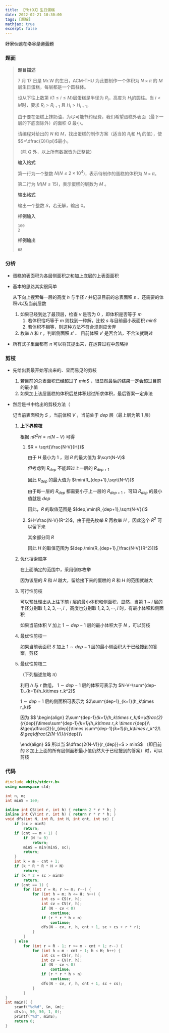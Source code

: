 ```yaml
---
title: 【YbtOJ】生日蛋糕
date: 2022-02-21 10:30:00
tags: [题解]
mathjax: true
excerpt: false
---
```




~~好家伙这在洛谷是道蓝题~~

### 题面

> **题目描述**
>
> 7 月 17 日是 Mr.W 的生日，ACM-THU 为此要制作一个体积为 $N\times\pi$ 的 $M$ 层生日蛋糕，每层都是一个圆柱体。
>
> 设从下往上数第 $i(1 \leq i \leq M)$层蛋糕是半径为 $R_i$，高度为 $H_i$的圆柱。当 $i \lt M$时，要求 $R_i \gt R_{i+1}$ 且 $H_i \gt H_{i+1}$。
>
> 由于要在蛋糕上抹奶油，为尽可能节约经费，我们希望蛋糕外表面（最下一层的下底面除外）的面积 $Q$ 最小。
>
> 请编程对给出的 $N$ 和 $M$，找出蛋糕的制作方案（适当的 $R_i$和 $H_i$ 的值），使 $S=\dfrac{Q}{\pi}$最小。
>
> （除 $Q$ 外，以上所有数据皆为正整数）
>
> **输入格式**
>
> 第一行为一个整数 $N(N \leq 2 \times 10^4)$，表示待制作的蛋糕的体积为 $N\times \pi$。
>
> 第二行为 $M(M \leq 15)$，表示蛋糕的层数为 $M$ 。
>
> **输出格式**
>
> 输出一个整数 $S$，若无解，输出 $0$。
>
> **样例输入**
>
> ```plain
> 100
> 2
> ```
>
> **样例输出**
>
> ```plain
> 68
> ```

### 分析

- 蛋糕的表面积为各层侧面积之和加上底层的上表面面积

- 基本的思路其实很简单

  从下向上搜索每一层的高度 $h$ 与半径 $r$ 并记录目前的总表面积 $s$ 、还需要的体积$v$以及当前层数

  1. 如果已经到达了最顶层，检查 $v$ 是否为 $0$ ，即体积是否等于 $m$
     1. 若体积恰巧等于 $m$ 则找到一种解，比较 $s$ 与目前最小表面积 $minS$ 
     2. 若体积不相等，则这种方法不符合规则应舍弃
  2. 枚举 $h$ 和 $r$ ，判断侧面积 $s'$ 、 目前体积 $v'$ 是否合法，不合法就跳过

- 所有式子里面都有 $\pi$ 可以将其提出来，在运算过程中忽略掉

### 剪枝

- 先给出我最开始写出来的、显而易见的剪枝

  1. 若目前的总表面积已经超过了 $minS$ ，很显然最后的结果一定会超过目前的最小值
  2. 如果加上该层蛋糕的体积后总体积超过所求体积，最后答案一定非法

- 然后是书中给出的剪枝方法（

  记当前表面积为 $S$ ，当前体积 $V$ ，当前处于 $dep$ 层（最上层为第 $1$ 层）

  1. **上下界剪枝**

     根据 $\pi R^2H=\pi(N-V)$ 可得

     1. $R = \sqrt{\frac{N-V}{H}}$ 

        由于 $H$ 最小为 $1$ ，则 $R$ 的最大值为 $\sqrt{N-V}$

        但考虑到 $R_{dep}$ 不能超过上一层的 $R_{dep+1}$ 

        因此 $R_{dep}$ 的最大值为 $\min(R_{dep+1},\sqrt{N-V})$ 

        由于每一层的 $R_{dep}$ 都需要小于上一层的 $R_{dep+1}$ ，可知 $R_{dep}$ 的最小值就是 $dep$

        因此，$R$ 的取值范围是 $[dep,\min(R_{dep+1},\sqrt{N-V})]$

     2. $H=\frac{N-V}{R^2}$，由于是先枚举 $R$ 再枚举 $H$ ，因此这个 $R^2$ 可以留下来

        其余部分同 $R$ 

        因此 $H$ 的取值范围为 $[dep,\min(R_{dep+1},[\frac{N-V}{R^2}]]$

  2. 优化搜索顺序

     在上面确定的范围中，采用倒序枚举

     因为该层的 $R$ 和 $H$ 越大，留给接下来的蛋糕的 $R$ 和 $H$ 的范围就越大

  3. 可行性剪枝

     可以预处理出从上往下前 $i$ 层的最小体积和侧面积，显然，当第 $1$ ~ $i$ 层的半径分别取 $1,2,3,\cdots,i$ ，高度也分别取 $1,2,3,\cdots,i$ 时，有最小体积和侧面积

     如果当前体积 $V$ 加上 $1\sim dep-1$ 层的最小体积大于 $N$ ，可以剪枝

  4. 最优性剪枝一

     如果当前表面积 $S$ 加上 $1\sim dep-1$ 层的最小侧面积大于已经搜到的答案，剪枝

  5. 最优性剪枝二

     （下列描述忽略 $\pi$）

     利用 $h$ 与 $r$ 数组， $1\sim dep-1$ 层的体积可表示为 $N-V=\sum^{dep-1}_{k=1}(h_k\times r_k^2)$

     $1\sim dep-1$ 层的侧面积可表示为 $2\sum^{dep-1}_{k=1}(h_k\times r_k)$

     因为 
     $$
     \begin{align}
     2\sum^{dep-1}_{k=1}(h_k\times r_k)&=\dfrac{2}{r_{dep}}\times\sum^{dep-1}_{k=1}(h_k\times r_k \times r_{dep})\\
     &\geq\dfrac{2}{r_{dep}}\times \sum^{dep-1}_{k=1}(h_k\times r_k^2)\\
     &\geq\dfrac{2(N-V)}{r_{dep}}\\
     
     \end{align}
     $$
     所以当 $\dfrac{2(N-V)}{r_{dep}}+S > minS$ （即目前的 $S$ 加上上面的所有层侧面积最小值仍然大于已经搜到的答案）时，可以剪枝

### 代码

```cpp
#include <bits/stdc++.h>
using namespace std;

int n, m;
int minS = 1e9;

inline int CS(int r, int h) { return 2 * r * h; }
inline int CV(int r, int h) { return r * r * h; }
void dfs(int N, int R, int H, int cnt, int sc) {
    if (sc > minS)
        return;
    if (cnt == m + 1) {
        if (N != 0)
            return;
        minS = min(minS, sc);
        return;
    }
    int k = m - cnt + 1;
    if (k * R * R * H < N)
        return;
    if (k * 2 + sc > minS)
        return;
    if (cnt == 1) {
        for (int r = R; r >= m; r--) {
            for (int h = m; h <= H; h++) {
                int cs = CS(r, h);
                int cv = CV(r, h);
                if (N - cv < 0)
                    continue;
                if (r * r * h > n)
                    continue;
                dfs(N - cv, r, h, cnt + 1, sc + cs + r * r);
            }
        }
    } else
        for (int r = R - 1; r >= m - cnt + 1; r--) {
            for (int h = m - cnt + 1; h < H; h++) {
                int cs = CS(r, h);
                int cv = CV(r, h);
                if (N - cv < 0)
                    continue;
                if (r * r * h > n)
                    continue;
                dfs(N - cv, r, h, cnt + 1, sc + cs);
            }
        }
}
int main() {
    scanf("%d%d", &n, &m);
    dfs(n, 50, 50, 1, 0);
    printf("%d", minS);
    return 0;
}

```
